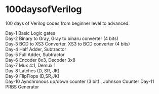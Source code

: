 # 100daysofVerilog
100 days of Verilog codes from beginner level to advanced.

Day-1 Basic Logic gates  
Day-2 Binary to Gray, Gray to binaru converter (4 bits)  
Day-3 BCD to XS3 Converter, XS3 to BCD converter (4 bits)  
Day-4 Half Adder, Subtractor  
Day-5 Full Adder, Subtractor  
Day-6 Encoder 8x3, Decoder 3x8  
Day-7 Mux 4:1, Demux 1  
Day-8 Latches (D, SR, JK)  
Day-9 FlipFlops (D,SR,JK)  
Day-10 Aynchronous up/down counter (3 bit) , Johnson Counter
Day-11 PRBS Generator
